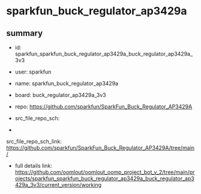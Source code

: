 # sparkfun_buck_regulator_ap3429a
 
## summary 
* id: sparkfun_sparkfun_buck_regulator_ap3429a_buck_regulator_ap3429a_3v3
* user: sparkfun
* name: sparkfun_buck_regulator_ap3429a
* board: buck_regulator_ap3429a_3v3
* repo: https://github.com/sparkfun/SparkFun_Buck_Regulator_AP3429A



* src_file_repo_sch: 
*
 src_file_repo_sch_link: https://github.com/sparkfun/SparkFun_Buck_Regulator_AP3429A/tree/main/
* full details link: https://github.com/oomlout/oomlout_oomp_project_bot_v_2/tree/main/projects/sparkfun_sparkfun_buck_regulator_ap3429a_buck_regulator_ap3429a_3v3/current_version/working  






